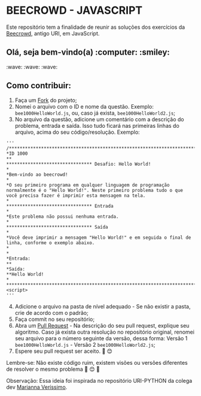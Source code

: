 # BEECROWD - JAVASCRIPT
Este repositório tem a finalidade de reunir as soluções dos exercícios da [Beecrowd](https://www.beecrowd.com.br/), antigo URI, em JavaScript. 


<h2>Olá, seja bem-vindo(a) :computer: :smiley:</h2> 
  :wave: :wave: :wave:

## Como contribuir:
  
  1. Faça um [Fork](https://docs.github.com/en/get-started/quickstart/contributing-to-projects) do projeto;
  2. Nomei o arquivo com o ID e nome da questão. Exemplo: `bee1000HelloWorld.js`, ou, caso já exista, `bee1000HelloWorld2.js`; 
  3. No arquivo da questão, adicione um comentário com a descrição do problema, entrada e saída. Isso tudo ficará nas primeiras linhas do arquivo, acima do seu código/resolução. Exemplo:
```
'''
/**********************************************************************************************
*ID 1000
**
******************************** Desafio: Hello World!
*
*Bem-vindo ao beecrowd!
*
*O seu primeiro programa em qualquer linguagem de programação normalmente é o "Hello World!". Neste primeiro problema tudo o que você precisa fazer é imprimir esta mensagem na tela.
*
******************************** Entrada
*
*Este problema não possui nenhuma entrada.
*
******************************** Saída
*
*Você deve imprimir a mensagem "Hello World!" e em seguida o final de linha, conforme o exemplo abaixo.
*
*
*Entrada:
**
*Saída:
**Hello World!
*
**********************************************************************************************/
<script>
'''
```
  4. Adicione o arquivo na pasta de nível adequado - Se não existir a pasta, crie de acordo com o padrão;
  5. Faça commit no seu repositório;
  6. Abra um [Pull Request](https://docs.github.com/en/pull-requests/collaborating-with-pull-requests/proposing-changes-to-your-work-with-pull-requests/about-pull-requests)
    - Na descrição do seu pull request, explique seu algoritmo. Caso já exista outra resolução no repositório original, renomei seu arquivo para o número seguinte da versão, dessa forma: Versão 1 `bee1000HelloWorld.js` - Versão 2 `bee1000HelloWorld2.js`;
  7. Espere seu pull request ser aceito. :rocket: :blush:

Lembre-se: Não existe código ruim, existem visões ou versões diferentes de resolver o mesmo problema :cherry_blossom: :blush: :cherry_blossom:

Observação: Essa ideia foi inspirada no repositório URI-PYTHON da colega dev [Marianna Veríssimo](https://github.com/mariannave). 
